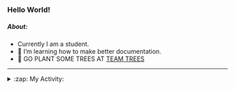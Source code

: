 ### Hello World!

##### About:
- Currently I am a student.
- 🌱 I’m learning how to make better documentation.
- 🌱 GO PLANT SOME TREES AT [TEAM TREES](https://teamtrees.org/)

---
<details>
  <summary>:zap: My Activity:</summary>
  
<!--START_SECTION:waka-->
![Code Time](http://img.shields.io/badge/Code%20Time-1%2C144%20hrs%2032%20mins-blue)

**I'm a Night 🦉** 

```text
🌞 Morning                1344 commits        ██░░░░░░░░░░░░░░░░░░░░░░░   08.99 % 
🌆 Daytime                5360 commits        █████████░░░░░░░░░░░░░░░░   35.85 % 
🌃 Evening                4298 commits        ███████░░░░░░░░░░░░░░░░░░   28.74 % 
🌙 Night                  3951 commits        ███████░░░░░░░░░░░░░░░░░░   26.42 % 
```
📅 **I'm Most Productive on Wednesday** 

```text
Monday                   2270 commits        ████░░░░░░░░░░░░░░░░░░░░░   15.18 % 
Tuesday                  1926 commits        ███░░░░░░░░░░░░░░░░░░░░░░   12.88 % 
Wednesday                3468 commits        ██████░░░░░░░░░░░░░░░░░░░   23.19 % 
Thursday                 1822 commits        ███░░░░░░░░░░░░░░░░░░░░░░   12.18 % 
Friday                   1456 commits        ██░░░░░░░░░░░░░░░░░░░░░░░   09.74 % 
Saturday                 1345 commits        ██░░░░░░░░░░░░░░░░░░░░░░░   08.99 % 
Sunday                   2666 commits        ████░░░░░░░░░░░░░░░░░░░░░   17.83 % 
```


📊 **This Week I Spent My Time On** 

```text
🔥 Editors: 
VS Code                  8 hrs 18 mins       █████████████████████████   100.00 % 

🐱‍💻 Projects: 
praise                   4 hrs 21 mins       █████████████░░░░░░░░░░░░   52.58 % 
giveth-dapps-v2          3 hrs 38 mins       ███████████░░░░░░░░░░░░░░   43.90 % 
impact-graph             17 mins             █░░░░░░░░░░░░░░░░░░░░░░░░   03.53 % 
```


 Last Updated on 01/07/2023 20:09:09 UTC
<!--END_SECTION:waka-->
</details>
